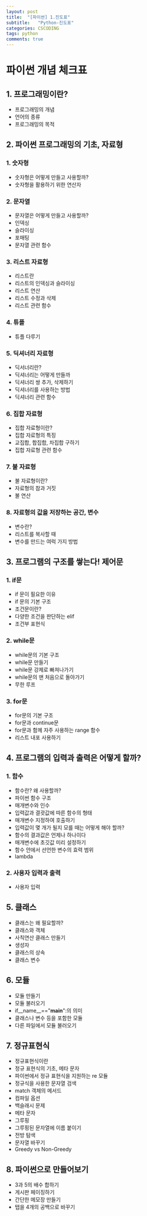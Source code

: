 ```yaml
---
layout: post
title:  "[파이썬] 1.진도표"
subtitle:   "Python-진도표"
categories: CSCODING
tags: python
comments: true
---
```

# 파이썬 개념 체크표

## 1. 프로그래밍이란?
- 프로그래밍의 개념
- 언어의 종류
- 프로그래밍의 목적

## 2. 파이썬 프로그래밍의 기초, 자료형

### 1. 숫자형
- 숫자형은 어떻게 만들고 사용할까?
- 숫자형을 활용하기 위한 연산자

### 2. 문자열
- 문자열은 어떻게 만들고 사용할까?
- 인덱싱
- 슬라이싱
- 포매팅
- 문자열 관련 함수

### 3. 리스트 자료형
- 리스트란
- 리스트의 인덱싱과 슬라이싱
- 리스트 연산
- 리스트 수정과 삭제
- 리스트 관련 함수

### 4. 튜플
- 튜플 다루기

### 5. 딕셔너리 자료형
- 딕서너리란?
- 딕셔너리는 어떻게 만들까
- 딕셔너리 쌍 추가, 삭제하기
- 딕셔너리를 사용하는 방법
- 딕셔너리 관련 함수

### 6. 집합 자료형
- 집합 자료형이란?
- 집합 자료형의 특징
- 교집합, 합집합, 차집합 구하기
- 집합 자료형 관련 함수

### 7. 불 자료형
- 불 자료형이란?
- 자료형의 참과 거짓
- 불 연산

### 8. 자료형의 값을 저장하는 공간, 변수
- 변수란?
- 리스트를 복사할 때
- 변수를 만드는 여럭 가지 방법

## 3. 프로그램의 구조를 쌓는다! 제어문
### 1. if문
- if 문이 필요한 이유
- if 문의 기본 구조
- 조건문이란?
- 다양한 조건을 판단하는 elif
- 조건부 표현식

### 2. while문
- while문의 기본 구조
- while문 만들기
- while문 강제로 빠져나가기
- while문의 맨 처음으로 돌아가기
- 무한 루프

### 3. for문
- for문의 기본 구조
- for문과 continue문
- for문과 함께 자주 사용하는 range 함수
- 리스트 내포 사용하기

## 4. 프로그램의 입력과 출력은 어떻게 할까?
### 1. 함수
- 함수란? 왜 사용할까?
- 파이썬 함수 구조
- 매개변수와 인수
- 입력값과 결괏값에 따른 함수의 형태
- 매개변수 지정하여 호출하기
- 입력값이 몇 개가 될지 모를 때는 어떻게 해야 할까?
- 함수의 결과값은 언제나 하나이다
- 매개변수에 초깃값 미리 설정하기
- 함수 안에서 선언한 변수의 효력 범위
- lambda

### 2. 사용자 입력과 출력
- 사용자 입력

## 5. 클래스
- 클래스는 왜 필요할까?
- 클래스와 객체
- 사칙연산 클래스 만들기
- 생성자
- 클래스의 상속
- 클래스 변수

## 6. 모듈
- 모듈 만들기
- 모듈 불러오기
- if__name__=="__main__":의 의미
- 클래스나 변수 등을 포함한 모듈
- 다른 파일에서 모듈 불러오기

## 7. 정규표현식
- 정규표현식이란
- 정규 표현식의 기초, 메타 문자
- 파이썬에서 정규 표현식을 지원하는 re 모듈
- 정규식을 사용한 문자열 검색
- match 객체의 메서드
- 컴파일 옵션
- 백슬래시 문제
- 메타 문자
- 그루핑
- 그루핑된 문자열에 이름 붙이기
- 전방 탐색
- 문자열 바꾸기
- Greedy vs Non-Greedy

## 8. 파이썬으로 만들어보기
- 3과 5의 배수 합하기
- 게시판 페이징하기
- 간단한 메모장 만들기
- 탭을 4개의 공백으로 바꾸기
